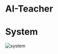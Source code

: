 # AI-Teacher

# System
![system](https://github.com/riz3e/ISSAI-teacher/assets/61588258/8669a3b3-a603-4d6e-89ca-9ab4c0037868)
